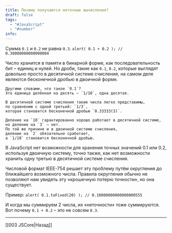 ```yaml
---
title: Почему получаются неточные вычисления?
draft: false
tags:
  - "#JavaScript"
  - "#number"
info:
---
```

Сумма `0.1` и `0.2` не равна `0.3`.
`alert( 0.1 + 0.2 ); // 0.30000000000000004`

Число хранится в памяти в бинарной форме, как последовательность бит – единиц и нулей. Но дроби, такие как `0.1`, `0.2`, которые выглядят довольно просто в десятичной системе счисления, на самом деле являются бесконечной дробью в двоичной форме.

```
Другими словами, что такое `0.1`?
Это единица делённая на десять — `1/10`, одна десятая.

В десятичной системе счисления такие числа легко представимы,
по сравнению с одной третьей: `1/3`,
которая становится бесконечной дробью `0.33333(3)`.

Деление на `10` гарантированно хорошо работает в десятичной системе,
но деление на `3` – нет.
По той же причине и в двоичной системе счисления,
деление на `2` обязательно сработает,
а `1/10` становится бесконечной дробью.
```

В JavaScript нет возможности для хранения точных значений 0.1 или 0.2, используя двоичную систему, точно также, как нет возможности хранить одну третью в десятичной системе счисления.

Числовой формат IEEE-754 решает эту проблему путём округления до ближайшего возможного числа. Правила округления обычно не позволяют нам увидеть эту «крошечную потерю точности», но она существует.

Пример:
`alert( 0.1.toFixed(20) ); // 0.10000000000000000555`

И когда мы суммируем 2 числа, их «неточности» тоже суммируются.
Вот почему `0.1 + 0.2` – это не совсем `0.3`.

---

[[003 JSCore|Назад]]